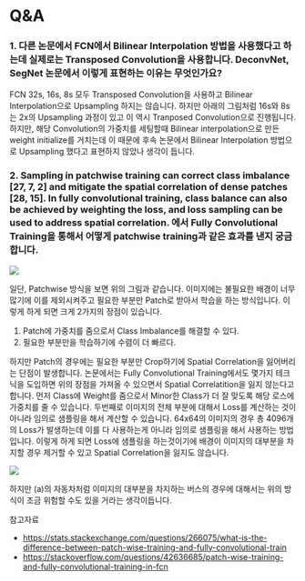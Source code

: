 # Q&A 

### 1. 다른 논문에서 FCN에서 Bilinear Interpolation 방법을 사용했다고 하는데 실제로는 Transposed Convolution을 사용합니다. DeconvNet, SegNet 논문에서 이렇게 표현하는 이유는 무엇인가요? 

FCN 32s, 16s, 8s 모두 Transposed Convolution을 사용하고 Bilinear Interpolation으로 Upsampling 하지는 않습니다. 하지만 아래의 그림처럼 16s와 8s는 2x의 Upsampling 과정이 있고 이 역시 Tranposed Convolution으로 진행됩니다. 하지만, 해당 Convolution의 가중치를 세팅할때 Bilinear interpolation으로 만든 weight initialize를 거치는데 이 때문에 후속 논문에서 Bilinear Interpolation 방법으로 Upsampling 했다고 표현하지 않았나 생각이 듭니다. 

### 2. Sampling in patchwise training can correct class imbalance [27, 7, 2] and mitigate the spatial correlation of dense patches [28, 15]. In fully convolutional training, class balance can also be achieved by weighting the loss, and loss sampling can be used to address spatial correlation. 에서 Fully Convolutional Training을 통해서 어떻게 patchwise training과 같은 효과를 낸지 궁금합니다. 

![](https://drive.google.com/uc?export=view&id=1Ch9XJ82hpBqBj1TTrIhPsnp9UXYxDsTk)

일단, Patchwise 방식을 보면 위의 그림과 같습니다. 이미지에는 불필요한 배경이 너무 많기에 이를 제외시켜주고 필요한 부분만 Patch로 받아서 학습을 하는 방식입니다. 이렇게 하게 되면 크게 2가지의 장점이 있습니다. 

1. Patch에 가중치를 줌으로서 Class Imbalance를 해결할 수 있다. 
2. 필요한 부분만을 학습하기에 수렴이 더 빠르다. 

하지만 Patch의 경우에는 필요한 부분만 Crop하기에 Spatial Correlation을 잃어버리는 단점이 발생합니다. 논문에서는 Fully Convolutional Training에서도 몇가지 테크닉을 도입하면 위의 장점을 가져올 수 있으면서 Spatial Correlatition을 잃지 않는다고 합니다. 먼저 Class에 Weight를 줌으로서 Minor한 Class가 더 잘 맞도록 해당 로스에 가중치를 줄 수 있습니다. 두번째로 이미지의 전체 부분에 대해서 Loss를 계산하는 것이 아니라 임의로 샘플링을 해서 계산할 수 있습니다. 64x64의 이미지의 경우 총 4096개의 Loss가 발생하는데 이를 다 사용하는게 아니라 임의로 샘플링을 해서 사용하는 방법입니다. 이렇게 하게 되면 Loss에 샘플링을 하는것이기에 배경이 이미지의 대부분을 차지할 경우 제거할 수 있고 Spatial Correlation을 잃지도 않습니다. 

![](https://drive.google.com/uc?export=view&id=1w5k2PxSvIpUgJKa8fn7nAjkE5bV2MHFQ)

하지만 (a)의 자동차처럼 이미지의 대부분을 차지하는 버스의 경우에 대해서는 위의 방식이 조금 위험할 수도 있을 거라는 생각이듭니다. 

참고자료 

- https://stats.stackexchange.com/questions/266075/what-is-the-difference-between-patch-wise-training-and-fully-convolutional-train
- https://stackoverflow.com/questions/42636685/patch-wise-training-and-fully-convolutional-training-in-fcn